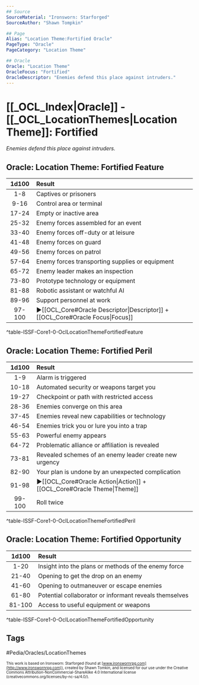 ```yaml
---
## Source
SourceMaterial: "Ironsworn: Starforged"
SourceAuthor: "Shawn Tompkin"

## Page
Alias: "Location Theme:Fortified Oracle"
PageType: "Oracle"
PageCategory: "Location Theme"

## Oracle
Oracle: "Location Theme"
OracleFocus: "Fortified"
OracleDescriptor: "Enemies defend this place against intruders."
---
```

# [[_OCL_Index|Oracle]] - [[_OCL_LocationThemes|Location Theme]]: Fortified
*Enemies defend this place against intruders.*

## Oracle: Location Theme: Fortified Feature
| 1d100 | Result |
|:---:|:--- |
| 1-8 | Captives or prisoners |
| 9-16 | Control area or terminal |
| 17-24 | Empty or inactive area |
| 25-32 | Enemy forces assembled for an event |
| 33-40 | Enemy forces off-duty or at leisure |
| 41-48 | Enemy forces on guard |
| 49-56 | Enemy forces on patrol |
| 57-64 | Enemy forces transporting supplies or equipment |
| 65-72 | Enemy leader makes an inspection |
| 73-80 | Prototype technology or equipment |
| 81-88 | Robotic assistant or watchful AI |
| 89-96 | Support personnel at work |
| 97-100 | ▶[[OCL_Core#Oracle Descriptor\|Descriptor]] + [[OCL_Core#Oracle Focus\|Focus]] |
^table-ISSF-Core1-0-OclLocationThemeFortifiedFeature

## Oracle: Location Theme: Fortified Peril
| 1d100 | Result |
|:---:|:--- |
| 1-9 | Alarm is triggered |
| 10-18 | Automated security or weapons target you |
| 19-27 | Checkpoint or path with restricted access |
| 28-36 | Enemies converge on this area |
| 37-45 | Enemies reveal new capabilities or technology |
| 46-54 | Enemies trick you or lure you into a trap |
| 55-63 | Powerful enemy appears |
| 64-72 | Problematic alliance or affiliation is revealed |
| 73-81 | Revealed schemes of an enemy leader create new urgency |
| 82-90 | Your plan is undone by an unexpected complication |
| 91-98 | ▶[[OCL_Core#Oracle Action\|Action]] + [[OCL_Core#Oracle Theme\|Theme]] |
| 99-100 | Roll twice |
^table-ISSF-Core1-0-OclLocationThemeFortifiedPeril

## Oracle: Location Theme: Fortified Opportunity
| 1d100 | Result |
|:---:|:--- |
| 1-20 | Insight into the plans or methods of the enemy force |
| 21-40 | Opening to get the drop on an enemy |
| 41-60 | Opening to outmaneuver or escape enemies |
| 61-80 | Potential collaborator or informant reveals themselves |
| 81-100 | Access to useful equipment or weapons |
^table-ISSF-Core1-0-OclLocationThemeFortifiedOpportunity

## Tags
#Pedia/Oracles/LocationThemes 

<font size=-2>This work is based on Ironsworn: Starforged (found at [www.ironswornrpg.com](http://www.ironswornrpg.com)), created by Shawn Tomkin, and licensed for our use under the Creative Commons Attribution-NonCommercial-ShareAlike 4.0 International license  (creativecommons.org/licenses/by-nc-sa/4.0/).</font>
